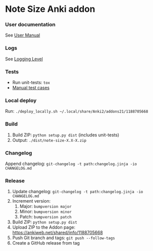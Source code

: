 # Note Size Anki addon

### User documentation

See [User Manual](description/user_manual.md)

### Logs

See [Logging Level](description/configuration.md#logging-level)

### Tests

- Run unit-tests: `tox`
- [Manual test cases](docs/manual_test_cases.md)

### Local deploy

Run: `./deploy_locally.sh ~/.local/share/Anki2/addons21/1188705668`

### Build

1. Build ZIP: `python setup.py dist` (includes unit-tests)
2. Output: `./dist/note-size-X.X-X.zip`

### Changelog

Append changelog: `git-changelog -t path:changelog.jinja -io CHANGELOG.md`

### Release

1. Update changelog: `git-changelog -t path:changelog.jinja -io CHANGELOG.md`
2. Increment version:
    1. Major: `bumpversion major`
    2. Minor: `bumpversion minor`
    3. Patch: `bumpversion patch`
3. Build ZIP: `python setup.py dist`
4. Upload ZIP to the Addon page: https://ankiweb.net/shared/info/1188705668
5. Push Git branch and tags: `git push --follow-tags`
6. Create a GitHub release from tag
